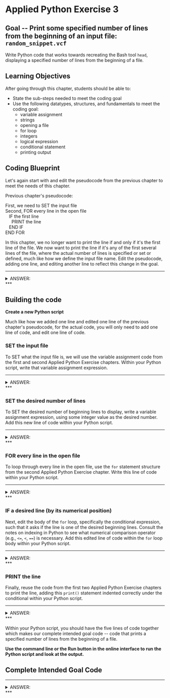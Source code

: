 

# Applied Python Exercise 3

## Goal -- Print some specified number of lines from the beginning of an input file: `random_snippet.vcf`

Write Python code that works towards recreating the Bash tool `head`, displaying a specified number of lines from the beginning of a file.

## Learning Objectives

After going through this chapter, students should be able to:

* State the sub-steps needed to meet the coding goal
* Use the following datatypes, structures, and fundamentals to meet the coding goal:
  * variable assignment
  * strings
  * opening a file
  * for loop
  * integers
  * logical expression
  * conditional statement
  * printing output

## Coding Blueprint

Let's again start with and edit the pseudocode from the previous chapter to meet the needs of this chapter.

Previous chapter's pseudocode:

First, we need to SET the input file <br />
Second, FOR every line in the open file <br />
&nbsp;&nbsp;  IF the first line <br />
&nbsp;&nbsp;&nbsp;&nbsp;    PRINT the line <br />
&nbsp;&nbsp;  END IF <br />
END FOR <br />

In this chapter, we no longer want to print the line if and only if it's the first line of the file. We now want to print the line if it's any of the first several lines of the file, where the actual number of lines is specified or set or defined, much like how we define the input file name. Edit the pseudocode, adding one line, and editing another line to reflect this change in the goal.

***
<details><summary> ANSWER: </summary>

First, we need to SET the input file <br />
Next, we need to SET the desired number of displayed lines <br />
Then, FOR every line in the open file <br />
&nbsp;&nbsp;  IF a desired line (by its numerical position) <br />
&nbsp;&nbsp;&nbsp;&nbsp;    PRINT the line <br />
&nbsp;&nbsp;  END IF <br />
END FOR <br />

</details>
***

## Building the code

**Create a new Python script**

Much like how we added one line and edited one line of the previous chapter's pseudocode, for the actual code, you will only need to add one line of code, and edit one line of code. 

### SET the input file 

To SET what the input file is, we will use the variable assignment code from the first and second Applied Python Exercise chapters. Within your Python script, write that variable assignment expression. 

***
<details><summary> ANSWER: </summary>


```python
filename = "random_snippet.vcf"
```

</details>
***

### SET the desired number of lines

To SET the desired number of beginning lines to display, write a variable assignment expression, using some integer value as the desired number. Add this new line of code within your Python script.

***
<details><summary> ANSWER: </summary>


```python
n_lines = 10
```

</details>
***

### FOR every line in the open file

To loop through every line in the open file, use the `for` statement structure from the second Applied Python Exercise chapter. Write this line of code within your Python script.

***
<details><summary> ANSWER: </summary>


```python
for i, line in enumerate(open(filename)):
```

</details>
***

### IF a desired line (by its numerical position)

Next, edit the body of the `for` loop, specifically the conditional expression, such that it asks if the line is one of the desired beginning lines. Consult the notes on indexing in Python to see what numerical comparison operator (e.g., `<=`, `<`, `==`) is necessary. Add this edited line of code within the `for` loop body within your Python script.

***
<details><summary> ANSWER: </summary>


```python
  if i < n_lines:
```

</details>
***

### PRINT the line

Finally, reuse the code from the first two Applied Python Exercise chapters to print the line, adding this `print()` statement indented correctly under the conditional within your Python script.

***
<details><summary> ANSWER: </summary>


```python
    print(line.strip('\r\n'))
```

</details>
***

Within your Python script, you should have the five lines of code together which makes our complete intended goal code -- code that prints a specified number of lines from the beginning of a file.

**Use the command line or the Run button in the online interface to run the Python script and look at the output.**

## Complete Intended Goal Code

***
<details><summary> ANSWER: </summary>


```python
filename = "random_snippet.vcf" #SET the input filename
n_lines = 10 #SET the desired number of lines
for i, line in enumerate(open(filename)): #FOR every line in the open file
  if i < n_lines: #IF a desired line by its numerical position
    print(line.strip('\r\n')) #PRINT the line
```

</details>
***

